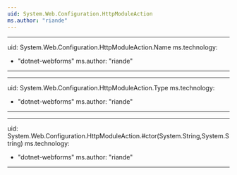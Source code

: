 ```yaml
---
uid: System.Web.Configuration.HttpModuleAction
ms.author: "riande"
---
```


---
uid: System.Web.Configuration.HttpModuleAction.Name
ms.technology: 
  - "dotnet-webforms"
ms.author: "riande"
---

---
uid: System.Web.Configuration.HttpModuleAction.Type
ms.technology: 
  - "dotnet-webforms"
ms.author: "riande"
---

---
uid: System.Web.Configuration.HttpModuleAction.#ctor(System.String,System.String)
ms.technology: 
  - "dotnet-webforms"
ms.author: "riande"
---
